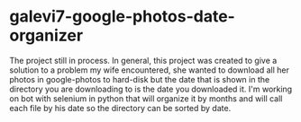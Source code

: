# galevi7-google-photos-date-organizer
The project still in process.
In general, this project was created to give a solution to a problem my wife encountered, 
she wanted to download all her photos in google-photos to hard-disk but the date that is shown in the directory you are downloading to is the date you downloaded it.
I'm working on bot with selenium in python that will organize it by months and will call each file by  his date so the directory can be sorted by date.

